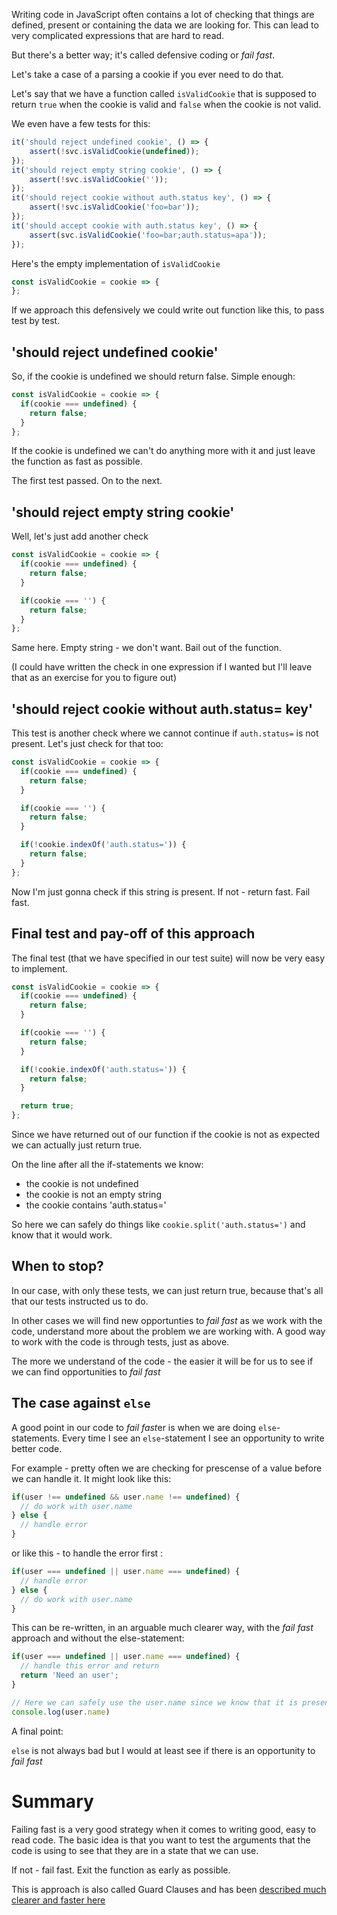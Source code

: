 Writing code in JavaScript often contains a lot of checking that things are defined, present or containing the data we are looking for. This can lead to very complicated expressions that are hard to read.

But there's a better way; it's called defensive coding or *fail fast*.

Let's take a case of a parsing a cookie if you ever need to do that.

Let's say that we have a function called `isValidCookie` that is supposed to return `true` when the cookie is valid and `false` when the cookie is not valid.

We even have a few tests for this:

```javascript
it('should reject undefined cookie', () => {
    assert(!svc.isValidCookie(undefined));
});
it('should reject empty string cookie', () => {    
    assert(!svc.isValidCookie(''));
});
it('should reject cookie without auth.status key', () => {    
    assert(!svc.isValidCookie('foo=bar'));
});
it('should accept cookie with auth.status key', () => {    
    assert(svc.isValidCookie('foo=bar;auth.status=apa'));
});
```

Here's the empty implementation of `isValidCookie`

```javascript
const isValidCookie = cookie => {
};
```

If we approach this defensively we could write out function like this, to pass test by test.

## 'should reject undefined cookie'
So, if the cookie is undefined we should return false. Simple enough:

```javascript
const isValidCookie = cookie => {
  if(cookie === undefined) {
    return false;
  }
};
```

If the cookie is undefined we can't do anything more with it and just leave the function as fast as possible.

The first test passed. On to the next.

## 'should reject empty string cookie'

Well, let's just add another check

```javascript
const isValidCookie = cookie => {
  if(cookie === undefined) {
    return false;
  }

  if(cookie === '') {
    return false;
  }
};
```

Same here. Empty string - we don't want. Bail out of the function.

(I could have written the check in one expression if I wanted but I'll leave that as an exercise for you to figure out)

## 'should reject cookie without auth.status= key'

This test is another check where we cannot continue if `auth.status=` is not present. Let's just check for that too:

```javascript
const isValidCookie = cookie => {
  if(cookie === undefined) {
    return false;
  }

  if(cookie === '') {
    return false;
  }

  if(!cookie.indexOf('auth.status=')) {
    return false;
  }
};
```

Now I'm just gonna check if this string is present. If not - return fast. Fail fast.

## Final test and pay-off of this approach

The final test (that we have specified in our test suite) will now be very easy to implement.

```javascript
const isValidCookie = cookie => {
  if(cookie === undefined) {
    return false;
  }

  if(cookie === '') {
    return false;
  }

  if(!cookie.indexOf('auth.status=')) {
    return false;
  }

  return true;
};
```

Since we have returned out of our function if the cookie is not as expected we can actually just return true.

On the line after all the if-statements we know:

* the cookie is not undefined
* the cookie is not an empty string
* the cookie contains 'auth.status='

So here we can safely do things like `cookie.split('auth.status=')` and know that it would work.

## When to stop?
In our case, with only these tests, we can just return true, because that's all that our tests instructed us to do.

In other cases we will find new opportunties to *fail fast* as we work with the code, understand more about the problem we are working with. A good way to work with the code is through tests, just as above.

The more we understand of the code - the easier it will be for us to see if we can find opportunities to *fail fast*

## The case against `else`
A good point in our code to *fail fast*er is when we are doing `else`-statements. Every time I see an `else`-statement I see an opportunity to write better code.

For example - pretty often we are checking for prescense of a value before we can handle it. It might look like this:

```javascript
if(user !== undefined && user.name !== undefined) {
  // do work with user.name
} else {
  // handle error
}
```

or like this - to handle the error first :
```javascript
if(user === undefined || user.name === undefined) {
  // handle error
} else {
  // do work with user.name
}
```


This can be re-written, in an arguable much clearer way, with the *fail fast* approach and without the else-statement:

```javascript
if(user === undefined || user.name === undefined) {
  // handle this error and return
  return 'Need an user';
}

// Here we can safely use the user.name since we know that it is present if we ever got here
console.log(user.name)
```

A final point:

`else` is not always bad but I would at least see if there is an opportunity to *fail fast*


# Summary
Failing fast is a very good strategy when it comes to writing good, easy to read code.
The basic idea is that you want to test the arguments that the code is using to see that they are in a state that we can use.

If not - fail fast. Exit the function as early as possible.

This is approach is also called Guard Clauses and has been [described much clearer and faster here](https://refactoring.com/catalog/replaceNestedConditionalWithGuardClauses.html)
